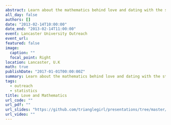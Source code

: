 ```yaml
---
abstract: Learn about the mathematics behind love and dating with the stable matching algorithm.
all_day: false
authors: []
date: "2013-02-14T10:00:00"
date_end: "2013-02-14T11:00:00"
event: Lancaster University Outreach
event_url: 
featured: false
image:
  caption: ""
  focal_point: Right
location: Lancaster, U.K
math: true
publishDate: "2017-01-01T00:00:00Z"
summary: Learn about the mathematics behind love and dating with the stable matching algorithm.
tags:
  - outreach
  - statistics
title: Love and Mathematics
url_code: ""
url_pdf: ""
url_slides: "https://github.com/trianglegirl/presentations/tree/master/2013-02-14-stable-marriage-problem"
url_video: ""
---
```

